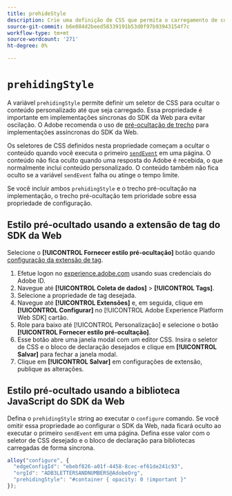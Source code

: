 ```yaml
---
title: prehideStyle
description: Crie uma definição de CSS que permita o carregamento de conteúdo personalizado sem oscilação.
source-git-commit: b6e084d2beed58339191b53d0f97b93943154f7c
workflow-type: tm+mt
source-wordcount: '271'
ht-degree: 0%

---
```


# `prehidingStyle`

A variável `prehidingStyle` permite definir um seletor de CSS para ocultar o conteúdo personalizado até que seja carregado. Essa propriedade é importante em implementações síncronas do SDK da Web para evitar oscilação. O Adobe recomenda o uso de [pré-ocultação de trecho](../../personalization/manage-flicker.md) para implementações assíncronas do SDK da Web.

Os seletores de CSS definidos nesta propriedade começam a ocultar o conteúdo quando você executa o primeiro [`sendEvent`](../sendevent/overview.md) em uma página. O conteúdo não fica oculto quando uma resposta do Adobe é recebida, o que normalmente inclui conteúdo personalizado. O conteúdo também não fica oculto se a variável `sendEvent` falha ou atinge o tempo limite.

Se você incluir ambos `prehidingStyle` e o trecho pré-ocultação na implementação, o trecho pré-ocultação tem prioridade sobre essa propriedade de configuração.

## Estilo pré-ocultado usando a extensão de tag do SDK da Web

Selecione o **[!UICONTROL Fornecer estilo pré-ocultação]** botão quando [configuração da extensão de tag](/help/tags/extensions/client/web-sdk/web-sdk-extension-configuration.md).

1. Efetue logon no [experience.adobe.com](https://experience.adobe.com) usando suas credenciais do Adobe ID.
1. Navegue até **[!UICONTROL Coleta de dados]** > **[!UICONTROL Tags]**.
1. Selecione a propriedade de tag desejada.
1. Navegue até **[!UICONTROL Extensões]** e, em seguida, clique em **[!UICONTROL Configurar]** no [!UICONTROL Adobe Experience Platform Web SDK] cartão.
1. Role para baixo até [!UICONTROL Personalização] e selecione o botão **[!UICONTROL Fornecer estilo pré-ocultação]**.
1. Esse botão abre uma janela modal com um editor CSS. Insira o seletor de CSS e o bloco de declaração desejados e clique em **[!UICONTROL Salvar]** para fechar a janela modal.
1. Clique em **[!UICONTROL Salvar]** em configurações de extensão, publique as alterações.

## Estilo pré-ocultado usando a biblioteca JavaScript do SDK da Web

Defina o `prehidingStyle` string ao executar o `configure` comando. Se você omitir essa propriedade ao configurar o SDK da Web, nada ficará oculto ao executar o primeiro `sendEvent` em uma página. Defina esse valor com o seletor de CSS desejado e o bloco de declaração para bibliotecas carregadas de forma síncrona.

```js
alloy("configure", {
  "edgeConfigId": "ebebf826-a01f-4458-8cec-ef61de241c93",
  "orgId": "ADB3LETTERSANDNUMBERS@AdobeOrg",
  "prehidingStyle": "#container { opacity: 0 !important }"
});
```
